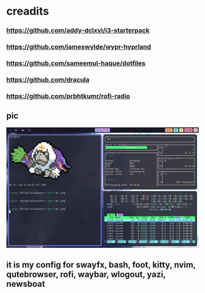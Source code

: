 ﻿# creadits
### https://github.com/addy-dclxvi/i3-starterpack
### https://github.com/jameswylde/wypr-hyprland
### https://github.com/sameemul-haque/dotfiles
### https://github.com/dracula
### https://github.com/prbhtkumr/rofi-radio

## pic 
![Screenshot](screenshot-1750861747.png)

## it is my config for swayfx, bash, foot, kitty, nvim, qutebrowser, rofi, waybar, wlogout, yazi, newsboat

